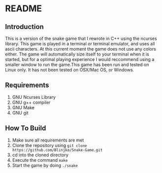 # README #
## Introduction ##
This is a version of the snake game that I rewrote in C++ using the ncurses library. This game is played in a terminal or terminal emulator, and uses all ascii characters. At this current moment the game does not use any colors either. The game will automatically size itself to your terminal when it is started, but for a optimal playing experience I would reccommend using a smaller window to run the game.This game has been run and tested on Linux only. It has not been tested on OSX/Mac OS, or Windows.

## Requirements ##
1. GNU Ncurses Library
2. GNU g++ compiler
3. GNU Make
4. GNU git

## How To Build ##
1. Make sure all requirements are met
2. Clone the repository using `git clone https://github.com/Blinjko/Snake-Game.git`
3. cd into the cloned directory
4. Execute the command `make` 
5. Start the game by doing `./snake`
